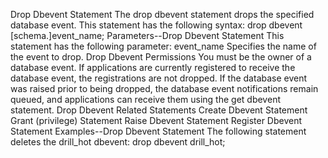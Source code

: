 Drop Dbevent Statement
The drop dbevent statement drops the specified database event.
This statement has the following syntax:
drop dbevent [schema.]event_name;
Parameters--Drop Dbevent Statement
This statement has the following parameter:
event_name
Specifies the name of the event to drop.
Drop Dbevent Permissions
You must be the owner of a database event. If applications are currently registered to receive the database event, the registrations are not dropped. If the database event was raised prior to being dropped, the database event notifications remain queued, and applications can receive them using the get dbevent statement.
Drop Dbevent Related Statements
Create Dbevent Statement
Grant (privilege) Statement
Raise Dbevent Statement
Register Dbevent Statement
Examples--Drop Dbevent Statement
The following statement deletes the drill_hot dbevent:
drop dbevent drill_hot;
